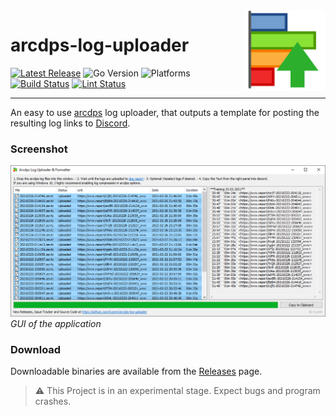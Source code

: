 <img alt="logo" src="https://raw.githubusercontent.com/Xyaren/arcdps-log-uploader/master/other/icon.png" width="129" align="right">

# arcdps-log-uploader

[![Latest Release](https://img.shields.io/github/release/Xyaren/arcdps-log-uploader.svg)](https://github.com/Xyaren/arcdps-log-uploader/releases/latest) ![Go Version](https://img.shields.io/github/go-mod/go-version/Xyaren/arcdps-log-uploader) ![Platforms](https://img.shields.io/badge/Supported%20Platforms-Win--64%20%7C%20Win--32-lightgrey) [![Build Status](https://github.com/Xyaren/arcdps-log-uploader/actions/workflows/build.yaml/badge.svg)](https://github.com/Xyaren/arcdps-log-uploader/actions/workflows/build.yaml) [![Lint Status](https://github.com/Xyaren/arcdps-log-uploader/actions/workflows/lint.yaml/badge.svg)](https://github.com/Xyaren/arcdps-log-uploader/actions/workflows/lint.yaml)

----
An easy to use [arcdps](https://www.deltaconnected.com/arcdps/) log uploader, that outputs a template for posting the
resulting log links to [Discord](https://discord.com/).

### Screenshot

![Screenshot](https://raw.githubusercontent.com/Xyaren/arcdps-log-uploader/master/other/screenshot.png)
*GUI of the application*

### Download

Downloadable binaries are available from the [Releases](https://github.com/Xyaren/arcdps-log-uploader/releases) page.
> ⚠️ This Project is in an experimental stage. Expect bugs and program crashes.

